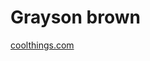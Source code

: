 # Grayson brown
[coolthings.com](http://www.coolthings.com/rick-satavas-glass-jellyfish-sculptures-look-like-real-gelatinous-creatures-in-repose/)